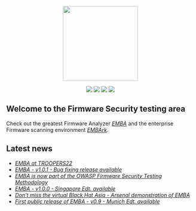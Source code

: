 <p align="center">
  <img src="https://raw.githubusercontent.com/e-m-b-a/emba/master/helpers/emba.svg" width="200"/>
</p>
<p align="center">
  <a href="https://github.com/e-m-b-a/emba/stargazers"><img src="https://img.shields.io/github/stars/e-m-b-a/emba?label=Stars"></a>
  <a href="https://github.com/e-m-b-a/emba/network/members"><img src="https://img.shields.io/github/forks/e-m-b-a/emba?label=Forks"></a>
  <a href="https://hub.docker.com/r/embeddedanalyzer/emba"><img src="https://img.shields.io/docker/pulls/embeddedanalyzer/emba"></a>
  <a href="https://twitter.com/intent/tweet?text=Check%20out%20EMBA%20-%20The%20Firmware%20security%20scanner!%20https://github.com/e-m-b-a/emba"><img src="https://img.shields.io/twitter/url.svg?style=social&url=https%3A%2F%2Fgithub.com%2Fe-m-b-a%2Femba"></a>
</p>

## Welcome to the Firmware Security testing area

Check out the greatest Firmware Analyzer [*EMBA*](https://github.com/e-m-b-a/emba) and the enterprise Firmware scanning environment [*EMBArk*](https://github.com/e-m-b-a/embark).

## Latest news

* [*EMBA at TROOPERS22*](https://troopers.de/troopers22/agenda/tr22-1042-emba-open-source-firmware-security-testing/)
* [*EMBA - v1.0.1 - Bug fixing release available*](https://github.com/e-m-b-a/emba/releases/tag/1.0.1)
* [*EMBA is now part of the OWASP Firmware Security Testing Methodology*](https://github.com/scriptingxss/owasp-fstm#emba---embedded-analyzer)
* [*EMBA - v1.0.0 - Singapore Edt. available*](https://github.com/e-m-b-a/emba/releases/tag/1.0.0-Singapore-Edt)
* [*Don't miss the virtual Black Hat Asia - Arsenal demonstration of EMBA*](https://www.blackhat.com/asia-22/arsenal/schedule/index.html#emba-open-source-firmware-security-testing-26210)
* [*First public release of EMBA - v0.9 - Munich Edt. available*](https://github.com/e-m-b-a/emba/releases/tag/0.9.0-MunichEdt)
